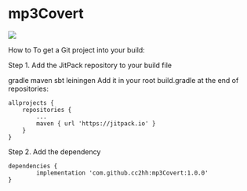 # mp3Covert
[![](https://jitpack.io/v/cc2hh/mp3Covert.svg)](https://jitpack.io/#cc2hh/mp3Covert)

How to
To get a Git project into your build:

Step 1. Add the JitPack repository to your build file

gradle
maven
sbt
leiningen
Add it in your root build.gradle at the end of repositories:

	allprojects {
		repositories {
			...
			maven { url 'https://jitpack.io' }
		}
	}
Step 2. Add the dependency

	dependencies {
	        implementation 'com.github.cc2hh:mp3Covert:1.0.0'
	}

